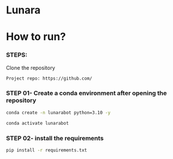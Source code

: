 # Lunara


# How to run?
### STEPS:

Clone the repository

```bash
Project repo: https://github.com/
```

### STEP 01- Create a conda environment after opening the repository

```bash
conda create -n lunarabot python=3.10 -y
```

```bash
conda activate lunarabot 
```


### STEP 02- install the requirements
```bash
pip install -r requirements.txt
```